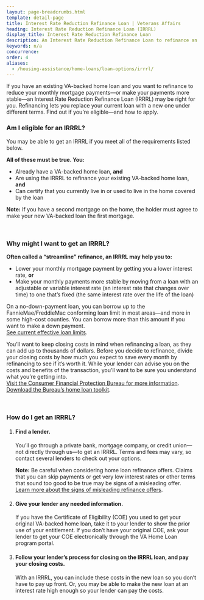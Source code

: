 ```yaml
---
layout: page-breadcrumbs.html
template: detail-page
title: Interest Rate Reduction Refinance Loan | Veterans Affairs
heading: Interest Rate Reduction Refinance Loan (IRRRL)
display_title: Interest Rate Reduction Refinance Loan
description: An Interest Rate Reduction Refinance Loan to refinance an existing VA-backed loan and reduce monthly mortgage payments. Find out if you're eligible—and how to apply.
keywords: n/a
concurrence:
order: 4
aliases:
  - /housing-assistance/home-loans/loan-options/irrrl/
---
```


<div class="va-introtext">

If you have an existing VA-backed home loan and you want to refinance to reduce your monthly mortgage payments—or make your payments more stable—an Interest Rate Reduction Refinance Loan (IRRRL) may be right for you. Refinancing lets you replace your current loan with a new one under different terms. Find out if you're eligible—and how to apply.

</div>

<div class="feature">

### Am I eligible for an IRRRL?

You may be able to get an IRRRL if you meet all of the requirements listed below.

**All of these must be true. You:**

-	Already have a VA-backed home loan, **and**
-	Are using the IRRRL to refinance your existing VA-backed home loan, **and**
-	Can certify that you currently live in or used to live in the home covered by the loan

**Note:** If you have a second mortgage on the home, the holder must agree to make your new VA-backed loan the first mortgage.  

</div>

<br>

### Why might I want to get an IRRRL?

**Often called a “streamline” refinance, an IRRRL may help you to:**

-	Lower your monthly mortgage payment by getting you a lower interest rate, **or**
-	Make your monthly payments more stable by moving from a loan with an adjustable or variable interest rate (an interest rate that changes over time) to one that’s fixed (the same interest rate over the life of the loan)

On a no-down-payment loan, you can borrow up to the FannieMae/FreddieMac conforming loan limit in most areas—and more in some high-cost counties. You can borrow more than this amount if you want to make a down payment. <br>
[See current effective loan limits](https://www.benefits.va.gov/HOMELOANS/purchaseco_loan_limits.asp).

You’ll want to keep closing costs in mind when refinancing a loan, as they can add up to thousands of dollars. Before you decide to refinance, divide your closing costs by how much you expect to save every month by refinancing to see if it’s worth it. While your lender can advise you on the costs and benefits of the transaction, you’ll want to be sure you understand what you’re getting into. <br>
[Visit the Consumer Financial Protection Bureau for more information](https://www.consumerfinance.gov/owning-a-home/). <br />
[Download the Bureau’s home loan toolkit](http://files.consumerfinance.gov/f/201503_cfpb_your-home-loan-toolkit-web.pdf).

<br>

### How do I get an IRRRL?

<ol class="process">
<li class="process-step list-one">

#### Find a lender.
You’ll go through a private bank, mortgage company, or credit union—not directly through us—to get an IRRRL. Terms and fees may vary, so contact several lenders to check out your options.

**Note:** Be careful when considering home loan refinance offers. Claims that you can skip payments or get very low interest rates or other terms that sound too good to be true may be signs of a misleading offer. <br>
[Learn more about the signs of misleading refinance offers](https://www.blogs.va.gov/VAntage/43234/va-and-the-consumer-financial-protection-bureau-warn-against-home-loan-refinancing-offers-that-sound-too-good-to-be-true/).

</li>

<li class="process-step list-two">

#### Give your lender any needed information.
If you have the Certificate of Eligibility (COE) you used to get your original VA-backed home loan, take it to your lender to show the prior use of your entitlement. If you don’t have your original COE, ask your lender to get your COE electronically through the VA Home Loan program portal.

</li>

<li class="process-step list-three">

#### Follow your lender’s process for closing on the IRRRL loan, and pay your closing costs.
With an IRRRL, you can include these costs in the new loan so you don’t have to pay up front. Or, you may be able to make the new loan at an interest rate high enough so your lender can pay the costs.

</li>
</ol>
